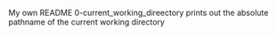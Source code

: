 My own README
0-current_working_direectory prints out the absolute pathname of the current working directory
